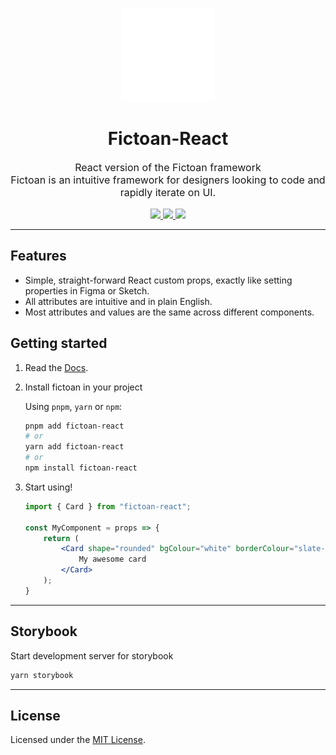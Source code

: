 <p align="center" style="color: #343a40">
    <a href="https://fictoan.io"><img src="https://raw.githubusercontent.com/fictoan/fictoan-react/main/fictoan-icon.svg" alt="Fictoan Framework" height="150" width="150"></a>
</p>

<h1 align="center">Fictoan-React</h1>
<p align="center" style="font-size: 1rem;">
    React version of the Fictoan framework<br>
    Fictoan is an intuitive framework for designers looking to code and rapidly iterate on UI.
</p>

<p align="center">
    <a href="https://www.npmjs.com/package/fictoan-react">
        <img src="https://img.shields.io/npm/v/fictoan-react"/>
    </a>
    <a href="https://www.npmjs.com/package/fictoan-react">
        <img src="https://img.shields.io/bundlephobia/min/fictoan-react"/>
    </a>
    <a href="LICENSE">
        <img src="https://img.shields.io/github/license/fictoan/fictoan-react"/>
    </a>
</p>

---

## Features

- Simple, straight-forward React custom props, exactly like setting properties in Figma or Sketch.
- All attributes are intuitive and in plain English.
- Most attributes and values are the same across different components.

## Getting started
1. Read the [Docs](https://fictoan.io/).

2. Install fictoan in your project

    Using `pnpm`, `yarn` or `npm`:

    ```sh
    pnpm add fictoan-react
    # or
    yarn add fictoan-react
    # or
    npm install fictoan-react
    ```

3. Start using!

    ```jsx
    import { Card } from "fictoan-react";
    
    const MyComponent = props => {
        return (
            <Card shape="rounded" bgColour="white" borderColour="slate-20" shadow="soft">
                My awesome card
            </Card>
        );
    }
    ```

---

## Storybook
Start development server for storybook

```sh
yarn storybook
```

---

## License
Licensed under the [MIT License](LICENSE).

